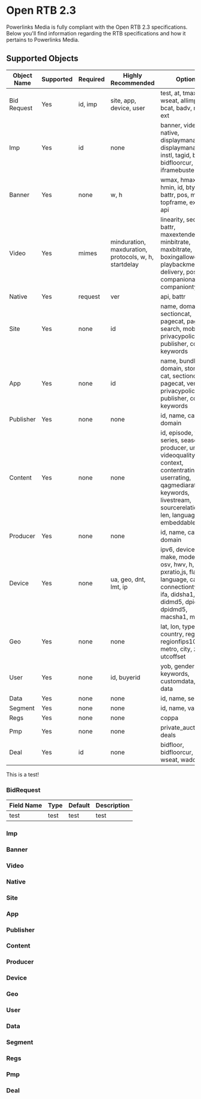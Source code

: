 # Open RTB 2.3

Powerlinks Media is fully compliant with the Open RTB 2.3 specifications. Below you'll find information regarding the RTB specifications and how it pertains to Powerlinks Media.

## Supported Objects

Object Name | Supported | Required | Highly Recommended | Optional
----------- | --------- | -------- | ------------------ | --------
Bid Request | Yes | id, imp | site, app, device, user | test, at, tmax, wseat, allimps, cur, bcat, badv, regs, ext
Imp | Yes | id | none | banner, video, native, displaymanager, displaymanagerver, instl, tagid, bidfloor, bidfloorcur, secure, iframebuster, pmp
Banner  | Yes | none | w, h | wmax, hmax, wmin, hmin, id, btype, battr, pos, mimes, topframe, expdir, api
Video | Yes | mimes | minduration, maxduration, protocols, w, h, startdelay | linearity, sequence, battr, maxextended, minbitrate, maxbitrate, boxingallowed, playbackmethod, delivery, pos, companionad, api, companiontype
Native | Yes | request | ver | api, battr
Site | Yes | none | id | name, domain, cat, sectioncat, pagecat, page, ref, search, mobile, privacypolicy, publisher, content, keywords
App | Yes | none | id | name, bundle, domain, storeurl, cat, sectioncat, pagecat, ver, privacypolicy, paid, publisher, content, keywords
Publisher | Yes | none | none | id, name, cat, domain
Content | Yes | none | none | id, episode, title, series, season, producer, url, cat, videoquality, context, contentrating, userrating, qagmediarating, keywords, livestream, sourcerelationship, len, language, embeddable
Producer | Yes | none | none | id, name, cat, domain
Device | Yes | none | ua, geo, dnt, lmt, ip | ipv6, devicetype, make, model, os, osv, hwv, h, w, ppi, pxratio,js, flashver, language, carrier, connectiontype, ifa, didsha1, didmd5, dpidsha1, dpidmd5, macsha1, macmd5
Geo | Yes | none | none | lat, lon, type, country, region, regionfips104, metro, city, zip, utcoffset
User | Yes | none | id, buyerid | yob, gender, keywords, customdata, geo, data
Data | Yes | none | none | id, name, segment
Segment | Yes | none | none | id, name, value
Regs | Yes | none | none | coppa
Pmp | Yes | none | none | private_auction, deals
Deal | Yes | id | none | bidfloor, bidfloorcur, at, wseat, wadomain

<aside>This is a test!</aside>

### BidRequest

Field Name | Type | Default | Description
---------- | ---- | ------- | -----------  
test | test | test | test 


### Imp
### Banner
### Video
### Native
### Site
### App
### Publisher
### Content
### Producer
### Device
### Geo
### User
### Data
### Segment
### Regs
### Pmp
### Deal
